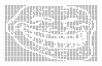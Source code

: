 ⣿⣿⣿⣿⣿⠟⣩⣴⣶⡶⣶⣲⡶⠶⣶⠶⣶⣶⣖⣀⣉⣭⣉⣛⠻⢿⣿⣿⣿⣿ ⣿⣿⣿⡿⢃⣾⣿⣻⣟⢮⣿⣮⣽⣿⣿⣻⣿⣿⣶⡲⣾⣿⣿⡳⣿⣶⡌⢿⣿⣿ ⣿⣿⠟⢡⣾⣿⣿⢿⡷⠋⠉⠉⠩⣭⣙⠻⣿⣿⣿⡿⠟⠛⠛⠻⡿⣿⣿⣘⢿⣿ ⡟⣡⣵⠟⣩⡭⣍⡛⠿⠶⠛⣩⣷⣶⣬⣴⣿⣿⣦⠠⣶⣶⣾⣿⠿⠛⠿⡪⣧⢸ ⡇⣿⣿⢘⣛⠁⣬⣙⠛⠿⣿⣛⣻⡝⢩⠽⠿⣿⣿⣶⠍⠻⢷⣶⣾⠹⣿⣣⡟⢸ ⣷⣌⠮⢾⣿⣷⡈⣙⠓⠰⣶⣦⣍⢉⣚⠻⠿⠿⠭⠡⠾⠿⠟⣊⢡⠁⢱⡿⢰⣿ ⣿⣿⣷⡙⢿⣿⣷⣌⠓⣰⣤⣌⡉⡘⠛⠛⠓⠘⠛⠂⠚⠛⠂⠛⠈⠄⢸⡇⣿⣿ ⣿⣿⣿⣷⣌⠻⡿⣿⣿⣦⣙⠛⢡⣿⣿⣷⠄⣦⣤⠄⣤⠄⡤⢠⡀⢢⣿⡇⣿⣿ ⣿⣿⣿⣿⣿⣷⣬⣑⠻⢷⣯⢟⣲⠶⣬⣭⣤⡭⠭⠬⢭⣬⣥⣴⢶⣿⣿⣧⢸⣿ ⣿⣿⣿⣿⣿⣿⣿⣿⣿⣶⣦⣍⡓⠿⢿⣤⣿⣿⣟⣛⣿⣿⣿⣷⣛⣿⣾⡿⣸⣿ ⣿⣿⣿⣿⣿⣿⣿⣿⣿⣿⣿⣿⣿⣷⣦⣬⣭⣙⣛⡛⠿⠿⠿⠿⠿⢟⣋⣴⣿⣿
